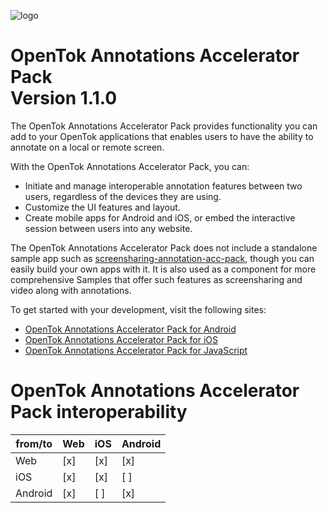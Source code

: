 ![logo](./tokbox-logo.png)

# OpenTok Annotations Accelerator Pack<br/>Version 1.1.0

The OpenTok Annotations Accelerator Pack provides functionality you can add to your OpenTok applications that enables users to have the ability to annotate on a local or remote screen.

With the OpenTok Annotations Accelerator Pack, you can:

- Initiate and manage interoperable annotation features between two users, regardless of the devices they are using.
- Customize the UI features and layout.
- Create mobile apps for Android and iOS, or embed the interactive session between users into any website.

The OpenTok Annotations Accelerator Pack does not include a standalone sample app such as [screensharing-annotation-acc-pack](https://github.com/opentok/screensharing-annotation-acc-pack), though you can easily build your own apps with it. It is also used as a component for more comprehensive Samples that offer such features as screensharing and video along with annotations.

To get started with your development, visit the following sites:

- [OpenTok Annotations Accelerator Pack for Android](./android)
- [OpenTok Annotations Accelerator Pack for iOS](./ios)
- [OpenTok Annotations Accelerator Pack for JavaScript](./js)

# OpenTok Annotations Accelerator Pack interoperability
| from/to | Web  | iOS  | Android | 
| ------- | ---- | ---- | ------- |
|   Web   | [x]  |  [x] |   [x]   |
|   iOS   | [x]  |  [x] |   [ ]   |
| Android | [x]  |  [ ] |   [x]   |
